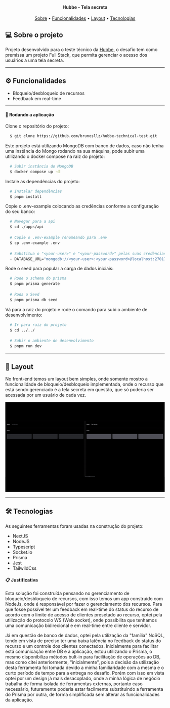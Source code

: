 
<h4 align="center">
  Hubbe - Tela secreta
</h4>

<p align="center">
  <a href="#--sobre-o-projeto">Sobre</a> •
  <a href="#-%EF%B8%8F-funcionalidades">Funcionalidades</a> •
  <a href="#--layout">Layout</a> •
  <a href="#--tecnologias">Tecnologias</a>
</p>

## [](https://github.com/brunosllz/hubbe-technical-test#--sobre-o-projeto) 💻 Sobre o projeto

Projeto desenvolvido para o teste técnico da [Hubbe](https://hubbe.app/), o desafio tem como premissa um projeto Full Stack, que permita  gerenciar o acesso dos usuários a uma tela secreta.

---

## [](https://github.com/brunosllz/hubbe-technical-test#-%EF%B8%8F-funcionalidades) ⚙️ Funcionalidades

- Bloqueio/desbloqueio de recursos
- Feedback em real-time

---

#### 🧭 Rodando a aplicação

Clone o repositório do projeto:
```bash
  $ git clone https://github.com/brunosllz/hubbe-technical-test.git
```

Este projeto está utilizando MongoDB com banco de dados, caso não tenha uma instância do Mongo rodando na sua máquina, pode subir uma utilizando o docker compose na raiz do projeto:
```bash
  # Subir instância do MongoDB
  $ docker compose up -d
```

Instale as dependências do projeto:
```bash
  # Instalar dependências
  $ pnpm install
```

Copie o .env-example colocando as credências conforme a configuração do seu banco:
```bash
  # Navegar para a api
  $ cd ./apps/api

  # Copie o .env-example renomeando para .env
  $ cp .env-example .env

  # Substitua o "<your-user>" e "<your-password>" pelas suas credências
  - DATABASE_URL="mongodb://<your-user>:<your-password>@localhost:27017/hubbe?authSource=admin&directConnection=true"
```

Rode o seed para popular a carga de dados iniciais:
```bash
  # Rode o schema do prisma
  $ pnpm prisma generate

  # Roda o Seed
  $ pnpm prisma db seed
```

Vá para a raiz do projeto e rode o comando para subi o ambiente de desenvolvimento:
```bash
  # Ir para raiz do projeto
  $ cd ../../

  # Subir o ambiente de desenvolvimento
  $ pnpm run dev
```
---

## [](https://github.com/brunosllz/hubbe-technical-test#--layout) 🔖 Layout

No front-end temos um layout bem simples, onde somente mostro a funcionalidade de bloqueio/desbloqueio implementada, onde o recurso que está sendo gerenciado é a tela secreta em questão, que só poderia ser acessada por um usuário de cada vez.
 
 ![gif](https://github.com/brunosllz/hubbe-technical-test/blob/main/.github/assets/layout-example.gif)

---

## [](https://github.com/brunosllz/hubbe-technical-test#--tecnologias) 🛠 Tecnologias

As seguintes ferramentas foram usadas na construção do projeto:

- NextJS
- NodeJS
- Typescript
- Socket.io
- Prisma
- Jest
- TailwildCss

#### 📋 Justificativa

Esta solução foi construída pensando no gerenciamento de bloqueio/desbloqueio de recursos, com isso temos um app construído com NodeJs, onde é responsável por fazer o gerenciamento dos recursos. Para que fosse possível ter um feedback em real-time do status do recurso de acordo com o limite de acesso de clientes presetado ao recurso, optei pela utilização do protocolo WS (Web socket), onde possibilita que tenhamos uma comunicação bidirecional e em real-time entre cliente e servidor.

Já em questão de banco de dados, optei pela utilização da "família" NoSQL, tendo em vista de preciso ter uma baixa latência no feedback do status do recurso e um controle dos clientes conectados. Inicialmente para facilitar está comunicação entre DB e a aplicação, estou utilizando o Prisma, o mesmo disponibiliza métodos bult-in para facilitação de operações ao DB, mas como citei anteriormente, "inicialmente", pois a decisão da utilização desta ferramenta foi tomada devido a minha familiaridade com a mesma e o curto período de tempo para a entrega no desafio. Porém com isso em vista optei por um design já mais desacoplado, onde a minha lógica de negócio trabalha de forma isolada de ferramentas externas, portanto caso necessário, futuramente poderia estar facilmente substituindo a ferramenta do Prisma por outra, de forma simplificada sem alterar as funcionalidades da aplicação. 
